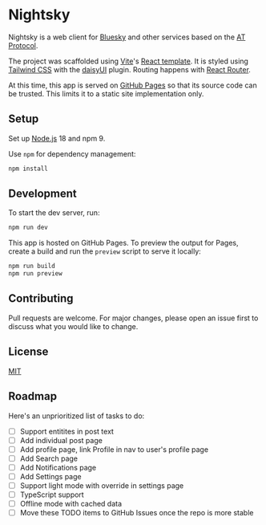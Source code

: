 # Nightsky

Nightsky is a web client for [Bluesky](https://bsky.app/) and other services based on the [AT Protocol](https://atproto.com/).

The project was scaffolded using [Vite](https://vitejs.dev/)'s [React template](https://github.com/vitejs/vite-plugin-react/tree/main/packages/plugin-react). It is styled using [Tailwind CSS](https://tailwindcss.com/) with the [daisyUI](https://daisyui.com/) plugin. Routing happens with [React Router](https://reactrouter.com/en/main).

At this time, this app is served on [GitHub Pages](https://pages.github.com/) so that its source code can be trusted. This limits it to a static site implementation only.

## Setup

Set up [Node.js](https://nodejs.org/en/) 18 and npm 9.

Use `npm` for dependency management:

```bash
npm install
```

## Development

To start the dev server, run:

```bash
npm run dev
```

This app is hosted on GitHub Pages. To preview the output for Pages, create a build and run the `preview` script to serve it locally:

```bash
npm run build
npm run preview
```

## Contributing

Pull requests are welcome. For major changes, please open an issue first to discuss what you would like to change.

## License

[MIT](https://choosealicense.com/licenses/mit/)

## Roadmap

Here's an unprioritized list of tasks to do:

- [ ] Support entitites in post text
- [ ] Add individual post page
- [ ] Add profile page, link Profile in nav to user's profile page
- [ ] Add Search page
- [ ] Add Notifications page
- [ ] Add Settings page
- [ ] Support light mode with override in settings page
- [ ] TypeScript support
- [ ] Offline mode with cached data
- [ ] Move these TODO items to GitHub Issues once the repo is more stable
